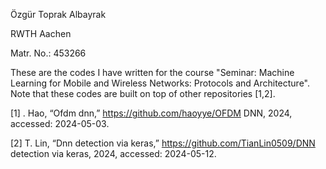 Özgür Toprak Albayrak

RWTH Aachen

Matr. No.: 453266

These are the codes I have written for the course "Seminar: Machine Learning for Mobile and Wireless Networks: Protocols and Architecture". Note that these codes are built on top of other repositories [1,2].


[1] . Hao, “Ofdm dnn,” https://github.com/haoyye/OFDM DNN, 2024, accessed: 2024-05-03.

[2] T. Lin, “Dnn detection via keras,” https://github.com/TianLin0509/DNN detection via keras,
2024, accessed: 2024-05-12.
